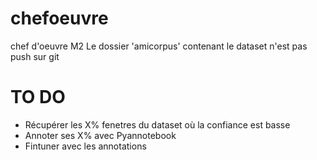 # chefoeuvre
chef d'oeuvre M2
Le dossier 'amicorpus' contenant le dataset n'est pas push sur git

# TO DO
* Récupérer les X% fenetres du dataset où la confiance est basse
* Annoter ses X% avec Pyannotebook
* Fintuner avec les annotations
